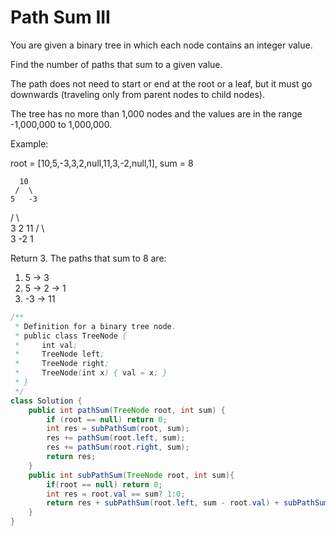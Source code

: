 # Path Sum III
You are given a binary tree in which each node contains an integer value.

Find the number of paths that sum to a given value.

The path does not need to start or end at the root or a leaf, but it must go downwards (traveling only from parent nodes to child nodes).

The tree has no more than 1,000 nodes and the values are in the range -1,000,000 to 1,000,000.

Example:

root = [10,5,-3,3,2,null,11,3,-2,null,1], sum = 8

      10
     /  \
    5   -3
   / \    \
  3   2   11
 / \   \
3  -2   1

Return 3. The paths that sum to 8 are:

1.  5 -> 3
2.  5 -> 2 -> 1
3. -3 -> 11

```java
/**
 * Definition for a binary tree node.
 * public class TreeNode {
 *     int val;
 *     TreeNode left;
 *     TreeNode right;
 *     TreeNode(int x) { val = x; }
 * }
 */
class Solution {
    public int pathSum(TreeNode root, int sum) {
        if (root == null) return 0;
        int res = subPathSum(root, sum);
        res += pathSum(root.left, sum);
        res += pathSum(root.right, sum);
        return res;
    }
    public int subPathSum(TreeNode root, int sum){
        if(root == null) return 0;
        int res = root.val == sum? 1:0;
        return res + subPathSum(root.left, sum - root.val) + subPathSum(root.right, sum - root.val);
    }
}
```
